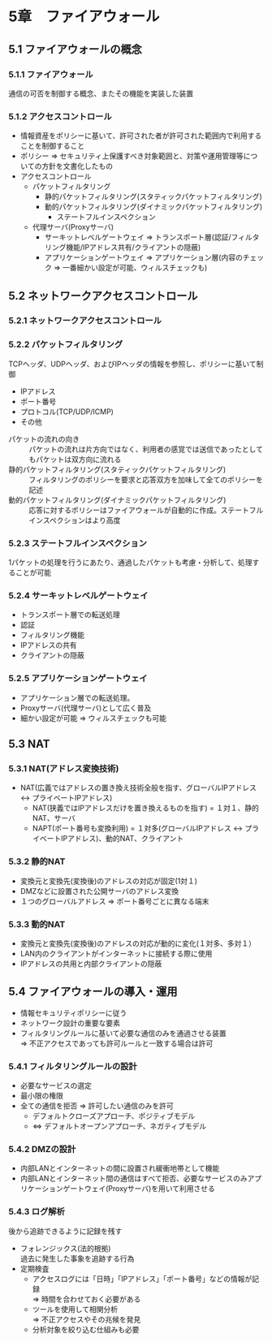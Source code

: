 # 5章　ファイアウォール

## 5.1 ファイアウォールの概念

### 5.1.1 ファイアウォール
通信の可否を制御する概念、またその機能を実装した装置

### 5.1.2 アクセスコントロール

* 情報資産をポリシーに基いて、許可された者が許可された範囲内で利用することを制御すること
* ポリシー => セキュリティ上保護すべき対象範囲と、対策や運用管理等についての方針を文書化したもの
* アクセスコントロール
	* パケットフィルタリング
		* 静的パケットフィルタリング(スタティックパケットフィルタリング)
		* 動的パケットフィルタリング(ダイナミックパケットフィルタリング)
			* ステートフルインスペクション
	* 代理サーバ(Proxyサーバ)
		* サーキットレベルゲートウェイ => トランスポート層(認証/フィルタリング機能/IPアドレス共有/クライアントの隠蔽)
		* アプリケーションゲートウェイ => アプリケーション層(内容のチェック => 一番細かい設定が可能、ウィルスチェックも)

## 5.2 ネットワークアクセスコントロール
### 5.2.1 ネットワークアクセスコントロール
### 5.2.2 パケットフィルタリング
TCPヘッダ、UDPヘッダ、およびIPヘッダの情報を参照し、ポリシーに基いて制御

* IPアドレス
* ポート番号
* プロトコル(TCP/UDP/ICMP)
* その他

<dl>
	<dt>パケットの流れの向き</dt>
	<dd>パケットの流れは片方向ではなく、利用者の感覚では送信であったとしてもパケットは双方向に流れる</dd>
	<dt>静的パケットフィルタリング(スタティックパケットフィルタリング)</dt>
	<dd>フィルタリングのポリシーを要求と応答双方を加味して全てのポリシーを記述</dd>
	<dt>動的パケットフィルタリング(ダイナミックパケットフィルタリング)</dt>
	<dd>応答に対するポリシーはファイアウォールが自動的に作成。ステートフルインスペクションはより高度</dd>
</dl>

### 5.2.3 ステートフルインスペクション
1パケットの処理を行うにあたり、通過したパケットも考慮・分析して、処理することが可能

### 5.2.4 サーキットレベルゲートウェイ

- トランスポート層での転送処理
- 認証
- フィルタリング機能
- IPアドレスの共有
- クライアントの隠蔽

### 5.2.5 アプリケーションゲートウェイ

* アプリケーション層での転送処理。
* Proxyサーバ(代理サーバ)として広く普及
* 細かい設定が可能 => ウィルスチェックも可能

## 5.3 NAT
### 5.3.1 NAT(アドレス変換技術)

* NAT(広義ではアドレスの置き換え技術全般を指す、グローバルIPアドレス <-> プライベートIPアドレス)
	* NAT(狭義ではIPアドレスだけを置き換えるものを指す) = １対１、静的NAT、サーバ
	* NAPT(ポート番号も変換利用) =  １対多(グローバルIPアドレス <-> プライベートIPアドレス)、動的NAT、クライアント

### 5.3.2 静的NAT

* 変換元と変換先(変換後)のアドレスの対応が固定(1対１)
* DMZなどに設置された公開サーバのアドレス変換
* １つのグローバルアドレス => ポート番号ごとに異なる端末

### 5.3.3 動的NAT

* 変換元と変換先(変換後)のアドレスの対応が動的に変化(１対多、多対１）
* LAN内のクライアントがインターネットに接続する際に使用
* IPアドレスの共用と内部クライアントの隠蔽

## 5.4 ファイアウォールの導入・運用

* 情報セキュリティポリシーに従う
* ネットワーク設計の重要な要素
* フィルタリングルールに基いて必要な通信のみを通過させる装置<br />
=> 不正アクセスであっても許可ルールと一致する場合は許可

### 5.4.1 フィルタリングルールの設計

* 必要なサービスの選定
* 最小限の権限
* 全ての通信を拒否 => 許可したい通信のみを許可
	* デフォルトクローズアプローチ、ポジティブモデル
	* <=> デフォルトオープンアプローチ、ネガティブモデル

### 5.4.2 DMZの設計

* 内部LANとインターネットの間に設置され緩衝地帯として機能
* 内部LANとインターネット間の通信はすべて拒否、必要なサービスのみアプリケーションゲートウェイ(Proxyサーバ)を用いて利用させる

### 5.4.3 ログ解析

後から追跡できるように記録を残す

*	フォレンジックス(法的根拠)<br />
過去に発生した事象を追跡する行為
* 定期検査
	* アクセスログには「日時」「IPアドレス」「ポート番号」などの情報が記録<br />
=> 時間を合わせておく必要がある
	* ツールを使用して相関分析<br />
=> 不正アクセスやその兆候を発見
	* 分析対象を絞り込む仕組みも必要

